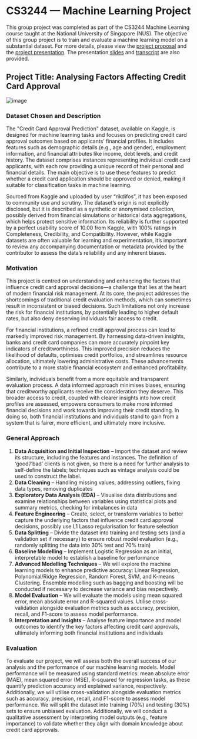# CS3244 — Machine Learning Project
This group project was completed as part of the CS3244 Machine Learning course taught at the National University of Singapore (NUS). The objective of this group project is to train and evaluate a machine learning model on a 
substantial dataset. For more details, please view the [project proposal](Proposal.pdf) and the [project presentation](Presentation.mp4). The presentation [slides](Presentation.pdf) and [transcript](Narration.pdf) are also provided.

## Project Title: Analysing Factors Affecting Credit Card Approval

![image](https://github.com/user-attachments/assets/88a33111-4a11-499b-93e4-4bb13671029c)

### Dataset Chosen and Description

The "Credit Card Approval Prediction" dataset, available on Kaggle, is designed for machine 
learning tasks and focuses on predicting credit card approval outcomes based on applicants’ 
financial profiles. It includes features such as demographic details (e.g., age and gender), 
employment information, and financial attributes like income, debt levels, and credit history. 
The dataset comprises instances representing individual credit card applicants, with each row 
providing a unique record of their personal and financial details. The main objective is to use 
these features to predict whether a credit card application should be approved or denied, making 
it suitable for classification tasks in machine learning. 

Sourced from Kaggle and uploaded by user “rikdifos”, it has been exposed to community use 
and scrutiny. The dataset’s origin is not explicitly disclosed, but it is described as a synthetic 
or anonymised collection, possibly derived from financial simulations or historical data 
aggregations, which helps protect sensitive information. Its reliability is further supported by a 
perfect usability score of 10.00 from Kaggle, with 100% ratings in Completeness, Credibility, 
and Compatibility. However, while Kaggle datasets are often valuable for learning and 
experimentation, it’s important to review any accompanying documentation or metadata 
provided by the contributor to assess the data’s reliability and any inherent biases. 

### Motivation

This project is centred on understanding and enhancing the factors that influence credit card 
approval decisions—a challenge that lies at the heart of modern financial risk management. At 
its core, the project addresses the shortcomings of traditional credit evaluation methods, which 
can sometimes result in inconsistent or biased decisions. Such limitations not only increase the 
risk for financial institutions, by potentially leading to higher default rates, but also deny 
deserving individuals fair access to credit.

For financial institutions, a refined credit approval process can lead to markedly improved risk 
management. By harnessing data-driven insights, banks and credit card companies can more 
accurately pinpoint key indicators of creditworthiness. This improved precision reduces the 
likelihood of defaults, optimises credit portfolios, and streamlines resource allocation, 
ultimately lowering administrative costs. These advancements contribute to a more stable 
financial ecosystem and enhanced profitability.

Similarly, individuals benefit from a more equitable and transparent evaluation process. A data
informed approach minimises biases, ensuring that creditworthy applicants receive the 
consideration they deserve. This broader access to credit, coupled with clearer insights into 
how credit profiles are assessed, empowers consumers to make more informed financial 
decisions and work towards improving their credit standing. In doing so, both financial 
institutions and individuals stand to gain from a system that is fairer, more efficient, and 
ultimately more inclusive. 

### General Approach

1. **Data Acquisition and Initial Inspection** – Import the dataset and review its structure, 
including the features and instances. The definition of ‘good’/’bad’ clients is not given, 
so there is a need for further analysis to self-define the labels; techniques such as vintage 
analysis could be used to construct the label. 
2. **Data Cleaning** – Handling missing values, addressing outliers, fixing data types, 
removing duplicates 
3. **Exploratory Data Analysis (EDA)** – Visualise data distributions and examine 
relationships between variables using statistical plots and summary metrics, checking 
for imbalances in data 
4. **Feature Engineering** – Create, select, or transform variables to better capture the 
underlying factors that influence credit card approval decisions, possibly use L1 Lasso 
regularisation for feature selection 
5. **Data Splitting** – Divide the dataset into training and testing sets (and a validation set 
if necessary) to ensure robust model evaluation (e.g., randomly splitting the data into 
30% test and 70% train) 
6. **Baseline Modelling** – Implement Logistic Regression as an initial, interpretable model 
to establish a baseline for performance 
7. **Advanced Modelling Techniques** – We will explore the machine learning models to 
enhance predictive accuracy: Linear Regression, Polynomial/Ridge Regression, 
Random Forest, SVM, and K-means Clustering. Ensemble modelling such as bagging 
and boosting will be conducted if necessary to decrease variance and bias respectively. 
8. **Model Evaluation** – We will evaluate the models using mean squared error, mean 
absolute error and R-squared values. Utilise cross-validation alongside evaluation 
metrics such as accuracy, precision, recall, and F1-score to assess model performance. 
9. **Interpretation and Insights** – Analyse feature importance and model outcomes to 
identify the key factors affecting credit card approvals, ultimately informing both 
financial institutions and individuals

### Evaluation

To evaluate our project, we will assess both the overall success of our analysis and the 
performance of our machine learning models. Model performance will be measured using 
standard metrics: mean absolute error (MAE), mean squared error (MSE), R-squared for 
regression tasks, as these quantify prediction accuracy and explained variance, respectively.  
Additionally, we will utilise cross-validation alongside evaluation metrics such as accuracy, 
precision, recall, and F1-score to assess model performance. We will split the dataset into 
training (70%) and testing (30%) sets to ensure unbiased evaluation. Additionally, we will 
conduct a qualitative assessment by interpreting model outputs (e.g., feature importance) to 
validate whether they align with domain knowledge about credit card approvals. 
